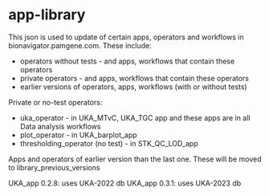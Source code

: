 # app-library

This json is used to update of certain apps, operators and workflows in bionavigator.pamgene.com.
These include: 
- operators without tests  - and apps, workflows that contain these operators
- private operators - and apps, workflows that contain these operators
- earlier versions of operators, apps, workflows (with or without tests)

Private or no-test operators:
- uka_operator - in UKA_MTvC, UKA_TGC app and these apps are in all Data analysis workflows
- plot_operator - in UKA_barplot_app
- thresholding_operator (no test) - in STK_QC_LOD_app

Apps and operators of earlier version than the last one. These will be moved to library_previous_versions

UKA_app 0.2.8: uses UKA-2022 db
UKA_app 0.3.1: uses UKA-2023 db

